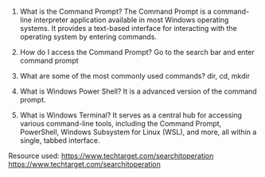 

1.	What is the Command Prompt?
The Command Prompt is a command-line interpreter application available in most Windows operating systems. It provides a text-based interface for interacting with the operating system by entering commands.

2.	How do I access the Command Prompt? Go to the search bar and enter command prompt

3.	What are some of the most commonly used commands? dir, cd, mkdir

4.	What is Windows Power Shell? It is a advanced version of the command prompt.

5.	What is Windows Terminal? It serves as a central hub for accessing various command-line tools, including the Command Prompt, PowerShell, Windows Subsystem for Linux (WSL), and more, all within a single, tabbed interface.

Resource used: https://www.techtarget.com/searchitoperation
https://www.techtarget.com/searchitoperation

